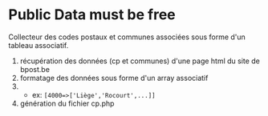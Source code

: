 
<h1> Public Data must be free</h1>
<p>
    Collecteur des codes postaux et communes associées sous forme d'un tableau associatif.
</p>
<ol>
<li>récupération des données (cp et communes) d'une page html du site de bpost.be
<li>formatage des données sous forme d'un array associatif
<li>
<ul>
<li>ex:
<code>[4000=>['Liège','Rocourt',...]]</code>
</li>
</ul>
<li>génération du fichier cp.php 
</ol>
